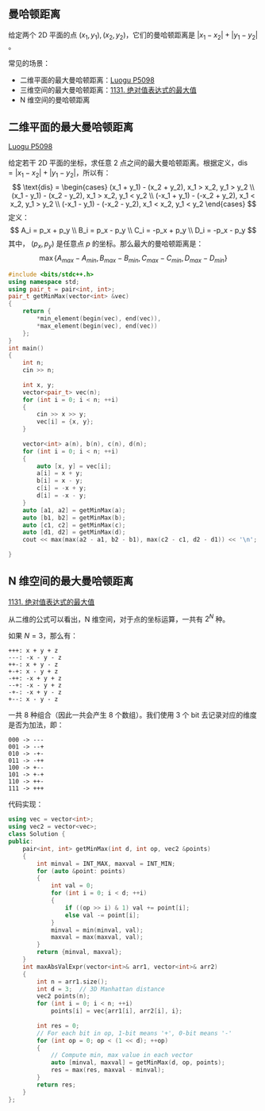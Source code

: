 ## 曼哈顿距离

给定两个 2D 平面的点 $(x_1, y_1), (x_2, y_2)$，它们的曼哈顿距离是 $|x_1 - x_2| + |y_1 - y_2|$ 。

常见的场景：

- 二维平面的最大曼哈顿距离：[Luogu P5098](https://www.luogu.com.cn/problem/P5098)
- 三维空间的最大曼哈顿距离：[1131. 绝对值表达式的最大值](https://leetcode.cn/problems/maximum-of-absolute-value-expression/)
- N 维空间的曼哈顿距离





## 二维平面的最大曼哈顿距离

[Luogu P5098](https://www.luogu.com.cn/problem/P5098)

给定若干 2D 平面的坐标，求任意 2 点之间的最大曼哈顿距离。根据定义，$\text{dis} = |x_1 - x_2| + |y_1 - y_2|$，所以有：
$$
\text{dis} = \begin{cases}
(x_1 + y_1) - (x_2 + y_2), x_1 > x_2, y_1 > y_2 \\
(x_1 - y_1) - (x_2 - y_2), x_1 > x_2, y_1 < y_2 \\
(-x_1 + y_1) - (-x_2 + y_2), x_1 < x_2, y_1 > y_2 \\
(-x_1 - y_1) - (-x_2 - y_2), x_1 < x_2, y_1 < y_2
\end{cases}
$$
定义：
$$
A_i = p_x + p_y \\
B_i = p_x - p_y \\
C_i = -p_x + p_y \\
D_i = -p_x - p_y
$$
其中， $(p_x, p_y)$ 是任意点 $p$ 的坐标。那么最大的曼哈顿距离是：
$$
\max{\{
  A_{max} - A_{min},
  B_{max} - B_{min},
  C_{max} - C_{min},
  D_{max} - D_{min}
\}}
$$


```cpp
#include <bits/stdc++.h>
using namespace std;
using pair_t = pair<int, int>;
pair_t getMinMax(vector<int> &vec)
{
    return {
        *min_element(begin(vec), end(vec)),
        *max_element(begin(vec), end(vec))
    };
}
int main()
{
    int n;
    cin >> n;
    
    int x, y;
    vector<pair_t> vec(n);
    for (int i = 0; i < n; ++i)
    {
        cin >> x >> y;
        vec[i] = {x, y};
    }
    
    vector<int> a(n), b(n), c(n), d(n);
    for (int i = 0; i < n; ++i)
    {
        auto [x, y] = vec[i];
        a[i] = x + y;
        b[i] = x - y;
        c[i] = -x + y;
        d[i] = -x - y;
    }
    auto [a1, a2] = getMinMax(a);
    auto [b1, b2] = getMinMax(b);
    auto [c1, c2] = getMinMax(c);
    auto [d1, d2] = getMinMax(d);
    cout << max(max(a2 - a1, b2 - b1), max(c2 - c1, d2 - d1)) << '\n';
    
}
```



## N 维空间的最大曼哈顿距离

[1131. 绝对值表达式的最大值](https://leetcode.cn/problems/maximum-of-absolute-value-expression/)

从二维的公式可以看出，N 维空间，对于点的坐标运算，一共有 $2^N$ 种。

如果 $N = 3$，那么有：

```
+++: x + y + z
---: -x - y - z
++-: x + y - z
+-+: x - y + z
-++: -x + y + z
--+: -x - y + z
-+-: -x + y - z
+--: x - y - z
```

一共 8 种组合（因此一共会产生 8 个数组）。我们使用 3 个 bit 去记录对应的维度是否为加法，即：

```
000 -> ---
001 -> --+
010 -> -+-
011 -> -++
100 -> +--
101 -> +-+
110 -> ++-
111 -> +++
```

代码实现：

```cpp
using vec = vector<int>;
using vec2 = vector<vec>;
class Solution {
public:
    pair<int, int> getMinMax(int d, int op, vec2 &points)
    {
        int minval = INT_MAX, maxval = INT_MIN;
        for (auto &point: points)
        {
            int val = 0;
            for (int i = 0; i < d; ++i)
            {
                if ((op >> i) & 1) val += point[i];
                else val -= point[i];
            }
            minval = min(minval, val);
            maxval = max(maxval, val);
        }
        return {minval, maxval};
    }
    int maxAbsValExpr(vector<int>& arr1, vector<int>& arr2)
    {
        int n = arr1.size();
        int d = 3;  // 3D Manhattan distance
        vec2 points(n);
        for (int i = 0; i < n; ++i)
            points[i] = vec{arr1[i], arr2[i], i};
        
        int res = 0;
        // For each bit in op, 1-bit means '+', 0-bit means '-'
        for (int op = 0; op < (1 << d); ++op)
        {
            // Compute min, max value in each vector
            auto [minval, maxval] = getMinMax(d, op, points);
            res = max(res, maxval - minval);
        }
        return res;
    }
};
```

